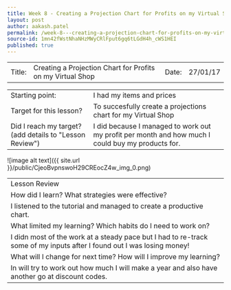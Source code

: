 ```yaml
---
title: Week 8 - Creating a Projection Chart for Profits on my Virtual Shop
layout: post
author: aakash.patel
permalink: /week-8---creating-a-projection-chart-for-profits-on-my-virtual-shop/
source-id: 1mn42fWstNhaNHzMWyCRlFput6gq6tLGdH4h_cWS1HEI
published: true
---
```

<table>
  <tr>
    <td>Title:  </td>
    <td>Creating a Projection Chart for Profits on my Virtual Shop</td>
    <td> Date:  </td>
    <td>27/01/17</td>
  </tr>
</table>


<table>
  <tr>
    <td>Starting point:</td>
    <td>I had my items and prices </td>
  </tr>
  <tr>
    <td>Target for this lesson?</td>
    <td>To succesfully create a projections chart for my Virtual Shop</td>
  </tr>
  <tr>
    <td>Did I reach my target? 
(add details to "Lesson Review")</td>
    <td>I did because I managed to work out my profit per month and how much I could buy my products for. </td>
  </tr>
</table>


![image alt text]({{ site.url }}/public/CjeoBvpnswoH29CREocZ4w_img_0.png)

<table>
  <tr>
    <td>Lesson Review</td>
  </tr>
  <tr>
    <td>How did I learn? What strategies were effective? </td>
  </tr>
  <tr>
    <td>I listened to the tutorial and managed to create a productive chart.</td>
  </tr>
  <tr>
    <td>What limited my learning? Which habits do I need to work on? </td>
  </tr>
  <tr>
    <td>I didn most of the work at a steady pace but I had to re-track some of my inputs after I found out I was losing money!</td>
  </tr>
  <tr>
    <td>What will I change for next time? How will I improve my learning?</td>
  </tr>
  <tr>
    <td>In will try to work out how much I will make a year and also have another go at discount codes.</td>
  </tr>
</table>


